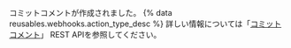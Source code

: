 コミットコメントが作成されました。 {% data reusables.webhooks.action_type_desc %} 詳しい情報については「[コミットコメント](/rest/reference/repos#comments)」 REST APIを参照してください。
